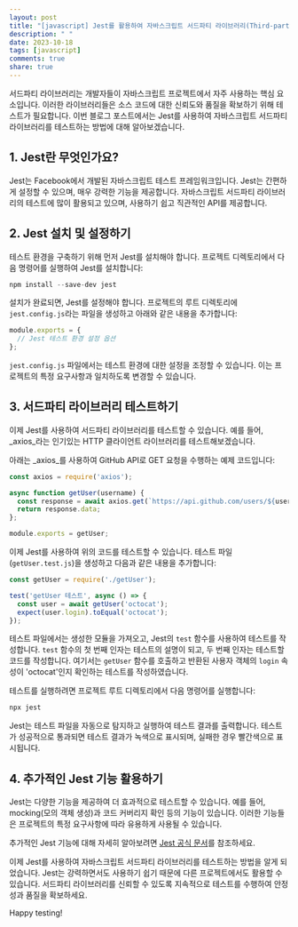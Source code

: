```yaml
---
layout: post
title: "[javascript] Jest를 활용하여 자바스크립트 서드파티 라이브러리(Third-party Library) 테스트하기"
description: " "
date: 2023-10-18
tags: [javascript]
comments: true
share: true
---
```


서드파티 라이브러리는 개발자들이 자바스크립트 프로젝트에서 자주 사용하는 핵심 요소입니다. 이러한 라이브러리들은 소스 코드에 대한 신뢰도와 품질을 확보하기 위해 테스트가 필요합니다. 이번 블로그 포스트에서는 Jest를 사용하여 자바스크립트 서드파티 라이브러리를 테스트하는 방법에 대해 알아보겠습니다.

## 1. Jest란 무엇인가요?

Jest는 Facebook에서 개발된 자바스크립트 테스트 프레임워크입니다. Jest는 간편하게 설정할 수 있으며, 매우 강력한 기능을 제공합니다. 자바스크립트 서드파티 라이브러리의 테스트에 많이 활용되고 있으며, 사용하기 쉽고 직관적인 API를 제공합니다.

## 2. Jest 설치 및 설정하기

테스트 환경을 구축하기 위해 먼저 Jest를 설치해야 합니다. 프로젝트 디렉토리에서 다음 명령어를 실행하여 Jest를 설치합니다:

```javascript
npm install --save-dev jest
```

설치가 완료되면, Jest를 설정해야 합니다. 프로젝트의 루트 디렉토리에 `jest.config.js`라는 파일을 생성하고 아래와 같은 내용을 추가합니다:

```javascript
module.exports = {
  // Jest 테스트 환경 설정 옵션
};
```

`jest.config.js` 파일에서는 테스트 환경에 대한 설정을 조정할 수 있습니다. 이는 프로젝트의 특정 요구사항과 일치하도록 변경할 수 있습니다.

## 3. 서드파티 라이브러리 테스트하기

이제 Jest를 사용하여 서드파티 라이브러리를 테스트할 수 있습니다. 예를 들어, _axios_라는 인기있는 HTTP 클라이언트 라이브러리를 테스트해보겠습니다.

아래는 _axios_를 사용하여 GitHub API로 GET 요청을 수행하는 예제 코드입니다:

```javascript
const axios = require('axios');

async function getUser(username) {
  const response = await axios.get(`https://api.github.com/users/${username}`);
  return response.data;
};

module.exports = getUser;
```

이제 Jest를 사용하여 위의 코드를 테스트할 수 있습니다. 테스트 파일(`getUser.test.js`)을 생성하고 다음과 같은 내용을 추가합니다:

```javascript
const getUser = require('./getUser');

test('getUser 테스트', async () => {
  const user = await getUser('octocat');
  expect(user.login).toEqual('octocat');
});
```

테스트 파일에서는 생성한 모듈을 가져오고, Jest의 `test` 함수를 사용하여 테스트를 작성합니다. `test` 함수의 첫 번째 인자는 테스트의 설명이 되고, 두 번째 인자는 테스트할 코드를 작성합니다. 여기서는 `getUser` 함수를 호출하고 반환된 사용자 객체의 `login` 속성이 'octocat'인지 확인하는 테스트를 작성하였습니다.

테스트를 실행하려면 프로젝트 루트 디렉토리에서 다음 명령어를 실행합니다:

```javascript
npx jest
```

Jest는 테스트 파일을 자동으로 탐지하고 실행하여 테스트 결과를 출력합니다. 테스트가 성공적으로 통과되면 테스트 결과가 녹색으로 표시되며, 실패한 경우 빨간색으로 표시됩니다.

## 4. 추가적인 Jest 기능 활용하기

Jest는 다양한 기능을 제공하여 더 효과적으로 테스트할 수 있습니다. 예를 들어, mocking(모의 객체 생성)과 코드 커버리지 확인 등의 기능이 있습니다. 이러한 기능들은 프로젝트의 특정 요구사항에 따라 유용하게 사용될 수 있습니다.

추가적인 Jest 기능에 대해 자세히 알아보려면 [Jest 공식 문서](https://jestjs.io/docs/en/getting-started)를 참조하세요.

이제 Jest를 사용하여 자바스크립트 서드파티 라이브러리를 테스트하는 방법을 알게 되었습니다. Jest는 강력하면서도 사용하기 쉽기 때문에 다른 프로젝트에서도 활용할 수 있습니다. 서드파티 라이브러리를 신뢰할 수 있도록 지속적으로 테스트를 수행하여 안정성과 품질을 확보하세요.

Happy testing!